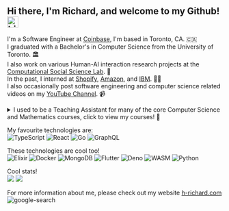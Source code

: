 ## Hi there, I'm Richard, and welcome to my Github! <img src="https://user-images.githubusercontent.com/1303154/88677602-1635ba80-d120-11ea-84d8-d263ba5fc3c0.gif" width="26px" height="26px" alt="hi">

I'm a Software Engineer at [Coinbase](https://www.coinbase.com/), I'm based in Toronto, CA. 🇨🇦   
I graduated with a Bachelor's in Computer Science from the University of Toronto. 🏛️  
I also work on various Human-AI interaction research projects at the [Computational Social Science Lab](http://csslab.cs.toronto.edu/). 🔎  
In the past, I interned at [Shopify](https://www.shopify.ca/), [Amazon](https://www.aboutamazon.com/), and [IBM](https://www.ibm.com/). 👷‍♂️  
I also occasionally post software engineering and computer science related videos on my [YouTube Channel](https://www.youtube.com/c/H-Richard). 📹

<details> 
  <summary>I used to be a Teaching Assistant for many of the core Computer Science and Mathematics courses, click to view my courses! 📔</summary> 
  
  * Computability and Computational Complexity
  * Discrete Mathematics  
  * Linear Algebra II  
  * Calculus I  
</details>

My favourite technologies are:  
![TypeScript](https://img.shields.io/badge/typescript%20-%23007ACC.svg?&style=for-the-badge&logo=typescript&logoColor=white) ![React](https://img.shields.io/badge/react%20-%2320232a.svg?&style=for-the-badge&logo=react&logoColor=%2361DAFB) ![Go](https://img.shields.io/badge/go-%2300ADD8.svg?&style=for-the-badge&logo=go&logoColor=white) ![GraphQL](https://img.shields.io/badge/GraphQl-E10098?style=for-the-badge&logo=graphql&logoColor=white)

These technologies are cool too!  
![Elixir](https://img.shields.io/badge/Elixir-4B275F?style=for-the-badge&logo=elixir&logoColor=white) ![Docker](https://img.shields.io/badge/Docker-2CA5E0?style=for-the-badge&logo=docker&logoColor=white)  ![MongoDB](https://img.shields.io/badge/MongoDB-white?style=for-the-badge&logo=mongodb&logoColor=4EA94B) 
 ![Flutter](https://img.shields.io/badge/Flutter-02569B?style=for-the-badge&logo=flutter&logoColor=white) ![Deno](https://img.shields.io/badge/Deno-white?style=for-the-badge&logo=deno&logoColor=464647) ![WASM](https://img.shields.io/badge/WebAssembly-654FF0?style=for-the-badge&logo=WebAssembly&logoColor=white) ![Python](https://img.shields.io/badge/Python-3776AB?style=for-the-badge&logo=python&logoColor=white)
 
<div>

Cool stats!  
  <img src="https://github-readme-stats.vercel.app/api/top-langs/?username=h-richard&hide=jupyter%20notebook,TeX&theme=city_lights"/>
  <img align="top" src="https://github-readme-stats.vercel.app/api?username=h-richard&count_private=true&theme=city_lights"/>
</div>

For more information about me, please check out my website [h-richard.com](https://h-richard.com/)  
![google-search](https://user-images.githubusercontent.com/44233784/86960308-514e5a80-c12d-11ea-9de3-0db333efdea5.gif)
